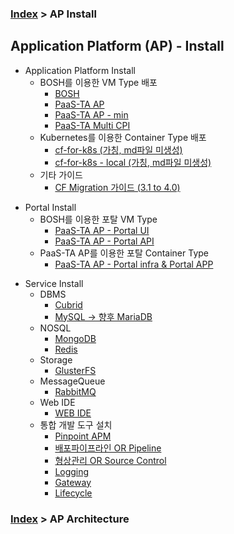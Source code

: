 ### [Index](https://github.com/okpc579/paasta-guide-new/blob/main/README.md) > AP Install

## Application Platform (AP) - Install
- Application Platform Install  
  - BOSH를 이용한 VM Type 배포
    - [BOSH](./application_platform/bosh.md)  
    - [PaaS-TA AP](./application_platform/paasta_ap.md)  
    - [PaaS-TA AP - min](./application_platform/paasta_ap_min.md)  
    - [PaaS-TA Multi CPI](./application_platform/paasta_multi_cpi.md)  
  - Kubernetes를 이용한 Container Type 배포
    - [cf-for-k8s (가칭, md파일 미생성)](./core/README.md)  
    - [cf-for-k8s - local (가칭, md파일 미생성)](./core/README.md)  
  - 기타 가이드
    - [CF Migration 가이드 (3.1 to 4.0)](./core/README.md)  

+ Portal Install
  + BOSH를 이용한 포탈 VM Type
    + [PaaS-TA AP - Portal UI](./portal/vm_type.md)   
    + [PaaS-TA AP - Portal API](./portal/vm_type.md)   
  + PaaS-TA AP를 이용한 포탈 Container Type
    + [PaaS-TA AP - Portal infra & Portal APP](./portal/container_type.md)   

- Service Install
  - DBMS
    - [Cubrid](./service/cubrid.md)
    - [MySQL -> 향후 MariaDB](./service/mysql.md)
  - NOSQL
    - [MongoDB](./service/mongodb.md)
    - [Redis](./service/redis.md)
  - Storage
    - [GlusterFS](./service/glusterfs.md)
  - MessageQueue 
    - [RabbitMQ](./service/rabbitmq.md)
  - Web IDE
    - [WEB IDE](./service/webide.md)
  - 통합 개발 도구 설치
    - [Pinpoint APM](./service/pinpoint.md)
    - [배포파이프라인 OR Pipeline](./service/pipeline.md)
    - [형상관리 OR Source Control](./service/source_control.md)
    - [Logging](./service/logging.md)
    - [Gateway](./service/gateway.md)
    - [Lifecycle](./service/lifecycle.md)

### [Index](https://github.com/okpc579/paasta-guide-new/blob/main/README.md) > AP Architecture
